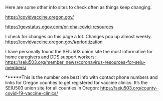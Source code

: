 Here are some other info sites to check often as things keep changing.

https://covidvaccine.oregon.gov/

https://govstatus.egov.com/or-oha-covid-resources

I check for changes on this page a lot.  Changes pop up almost weekly.    https://covidvaccine.oregon.gov/#prioritization

I have personally found the SEIU503 union site the most informative for home caregivers and DDS support workers:   https://seiu503.org/member_news/coronavirus-resources-for-seiu-members/

******This is the number one best info with contact phone numbers and links for Oregon counties to get registered for vaccine clinics. It’s the SEIU503 union site for all counties in Oregon:   https://seiu503.org/county-covid-19-vaccine-clinics/
